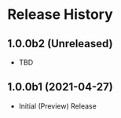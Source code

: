 # Release History

## 1.0.0b2 (Unreleased)

* TBD

## 1.0.0b1 (2021-04-27)

* Initial (Preview) Release
